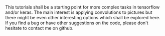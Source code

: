 This tutorials shall be a starting point for more complex tasks in tensorflow and/or keras. The main interest is applying convolutions to pictures but there might be even other interesting options which shall be explored here. If you find a bug or have other suggestions on the code, please don't hesitate to contact me on github.



